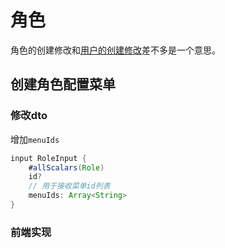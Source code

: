 # 角色

角色的创建修改和[用户的创建修改](./user.md)差不多是一个意思。

## 创建角色配置菜单

### 修改dto

增加`menuIds`
```java
input RoleInput {
    #allScalars(Role)
    id?
    // 用于接收菜单id列表
    menuIds: Array<String>
}
``` 
### 前端实现


###
